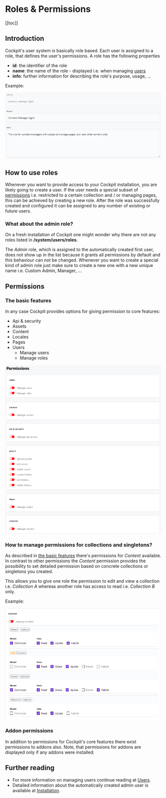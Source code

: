 # Roles & Permissions

[[toc]]

## Introduction

Cockpit's user system is basically role based. Each user is assigned to a role, that defines the user's permissions. A role has the following properties

* **id**: the identifier of the role
* **name**: the name of the role - displayed i.e. when managing [users](/concepts/users/)
* **info**: further information for describing the role's purpose, usage, ...

Example:

![Screenshot of the general fields of the role form](./role-fields.png)

## How to use roles

Whenever you want to provide access to your Cockpit installation, you are likely going to create a user. If the user needs a special subset of [permissions](#permissions) i.e. restricted to a certain collection and / or managing pages, this can be achieved by creating a new role. After the role was successfully created and configured it can be assigned to any number of existing or future users.

### What about the admin role?

On a fresh installation of Cockpit one might wonder why there are not any roles listed in **/system/users/roles**.

The *Admin* role, which is assigned to the automatically created first user, does not show up in the list because it grants all permissions by default and this behaviour can not be changed. Whenever you want to create a special kind of admin role just make sure to create a new one with a new unique name i.e. Custom Admin, Manager, ...

## Permissions

### The basic features

In any case Cockpit provides options for giving permission to core features:

* Api & security
* Assets
* Content
* Locales
* Pages
* Users
  * Manage users
  * Manage roles

![Screenshot of the basic permissions form](./roles-and-permissions-core-permissions.png)

### How to manage permissions for collections and singletons?

As described in [the basic features](#the-basic-features) there's permissions for *Content* available. In contrast to other permissions the *Content* permission provides the possibility to set detailed permission based on concrete collections or singletons you created.

This allows you to give one role the permission to edit and view a collection i.e. *Collection A* whereas another role has access to read i.e. *Collection B* only.

Example:

![Screenshot of example content permission details](./content-permission-details.png)

### Addon permissions

In addition to permissions for Cockpit's core features there exist permissions to addons also. Note, that permissions for addons are displayed only if any addons were installed.

## Further reading

* For more information on managing users continue reading at [Users](/concepts/users/).
* Detailed information about the automatically created admin user is available at [Installation](/quickstart/installation/).